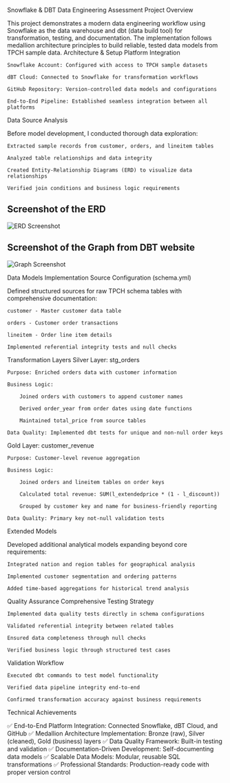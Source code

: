 Snowflake & DBT Data Engineering Assessment
Project Overview

This project demonstrates a modern data engineering workflow using Snowflake as the data warehouse and dbt (data build tool) for transformation, testing, and documentation. The implementation follows medallion architecture principles to build reliable, tested data models from TPCH sample data.
Architecture & Setup
Platform Integration

    Snowflake Account: Configured with access to TPCH sample datasets

    dBT Cloud: Connected to Snowflake for transformation workflows

    GitHub Repository: Version-controlled data models and configurations

    End-to-End Pipeline: Established seamless integration between all platforms

Data Source Analysis

Before model development, I conducted thorough data exploration:

    Extracted sample records from customer, orders, and lineitem tables

    Analyzed table relationships and data integrity

    Created Entity-Relationship Diagrams (ERD) to visualize data relationships

    Verified join conditions and business logic requirements

## Screenshot of the ERD
![ERD Screenshot](test/Schema_screenshot.png)

## Screenshot of the Graph from DBT website
![Graph Screenshot](test/Graph_screenshot.png)

Data Models Implementation
Source Configuration (schema.yml)

Defined structured sources for raw TPCH schema tables with comprehensive documentation:

    customer - Master customer data table

    orders - Customer order transactions

    lineitem - Order line item details

    Implemented referential integrity tests and null checks

Transformation Layers
Silver Layer: stg_orders

    Purpose: Enriched orders data with customer information

    Business Logic:

        Joined orders with customers to append customer names

        Derived order_year from order dates using date functions

        Maintained total_price from source tables

    Data Quality: Implemented dbt tests for unique and non-null order keys

Gold Layer: customer_revenue

    Purpose: Customer-level revenue aggregation

    Business Logic:

        Joined orders and lineitem tables on order keys

        Calculated total revenue: SUM(l_extendedprice * (1 - l_discount))

        Grouped by customer key and name for business-friendly reporting

    Data Quality: Primary key not-null validation tests

Extended Models

Developed additional analytical models expanding beyond core requirements:

    Integrated nation and region tables for geographical analysis

    Implemented customer segmentation and ordering patterns

    Added time-based aggregations for historical trend analysis

Quality Assurance
Comprehensive Testing Strategy

    Implemented data quality tests directly in schema configurations

    Validated referential integrity between related tables

    Ensured data completeness through null checks

    Verified business logic through structured test cases

Validation Workflow

    Executed dbt commands to test model functionality

    Verified data pipeline integrity end-to-end

    Confirmed transformation accuracy against business requirements

Technical Achievements

✅ End-to-End Platform Integration: Connected Snowflake, dBT Cloud, and GitHub
✅ Medallion Architecture Implementation: Bronze (raw), Silver (cleaned), Gold (business) layers
✅ Data Quality Framework: Built-in testing and validation
✅ Documentation-Driven Development: Self-documenting data models
✅ Scalable Data Models: Modular, reusable SQL transformations
✅ Professional Standards: Production-ready code with proper version control
